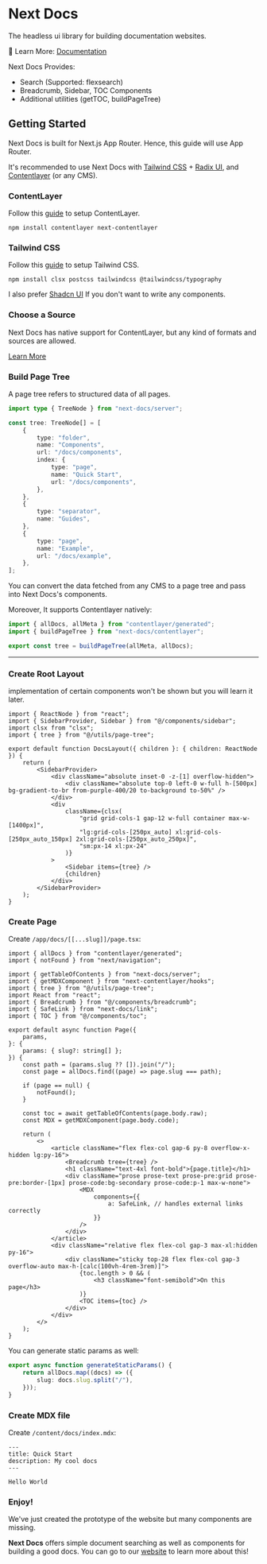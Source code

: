 # Next Docs

The headless ui library for building documentation websites.

📘 Learn More: [Documentation](https://next-docs-zeta.vercel.app)

Next Docs Provides:

-   Search (Supported: flexsearch)
-   Breadcrumb, Sidebar, TOC Components
-   Additional utilities (getTOC, buildPageTree)

## Getting Started

Next Docs is built for Next.js App Router. Hence, this guide will use App Router.

It's recommended to use Next Docs with [Tailwind CSS](https://tailwindcss.com) + [Radix UI](https://www.radix-ui.com), and [Contentlayer](https://www.contentlayer.dev) (or any CMS).

### ContentLayer

Follow this [guide](https://www.contentlayer.dev/docs/getting-started) to setup ContentLayer.

```
npm install contentlayer next-contentlayer
```

### Tailwind CSS

Follow this [guide](https://tailwindcss.com/docs/guides/nextjs) to setup Tailwind CSS.

```
npm install clsx postcss tailwindcss @tailwindcss/typography
```

I also prefer [Shadcn UI](https://ui.shadcn.com) If you don't want to write any components.

### Choose a Source

Next Docs has native support for ContentLayer, but any kind of formats and sources are allowed.

[Learn More](https://next-docs-zeta.vercel.app/docs/adapters/contentlayer)

### Build Page Tree

A page tree refers to structured data of all pages.

```ts
import type { TreeNode } from "next-docs/server";

const tree: TreeNode[] = [
    {
        type: "folder",
        name: "Components",
        url: "/docs/components",
        index: {
            type: "page",
            name: "Quick Start",
            url: "/docs/components",
        },
    },
    {
        type: "separator",
        name: "Guides",
    },
    {
        type: "page",
        name: "Example",
        url: "/docs/example",
    },
];
```

You can convert the data fetched from any CMS to a page tree and pass into Next Docs's components.

Moreover, It supports Contentlayer natively:

```ts
import { allDocs, allMeta } from "contentlayer/generated";
import { buildPageTree } from "next-docs/contentlayer";

export const tree = buildPageTree(allMeta, allDocs);
```

---

### Create Root Layout

implementation of certain components won't be shown but you will learn it later.

```tsx
import { ReactNode } from "react";
import { SidebarProvider, Sidebar } from "@/components/sidebar";
import clsx from "clsx";
import { tree } from "@/utils/page-tree";

export default function DocsLayout({ children }: { children: ReactNode }) {
    return (
        <SidebarProvider>
            <div className="absolute inset-0 -z-[1] overflow-hidden">
                <div className="absolute top-0 left-0 w-full h-[500px] bg-gradient-to-br from-purple-400/20 to-background to-50%" />
            </div>
            <div
                className={clsx(
                    "grid grid-cols-1 gap-12 w-full container max-w-[1400px]",
                    "lg:grid-cols-[250px_auto] xl:grid-cols-[250px_auto_150px] 2xl:grid-cols-[250px_auto_250px]",
                    "sm:px-14 xl:px-24"
                )}
            >
                <Sidebar items={tree} />
                {children}
            </div>
        </SidebarProvider>
    );
}
```

### Create Page

Create `/app/docs/[[...slug]]/page.tsx`:

```tsx
import { allDocs } from "contentlayer/generated";
import { notFound } from "next/navigation";

import { getTableOfContents } from "next-docs/server";
import { getMDXComponent } from "next-contentlayer/hooks";
import { tree } from "@/utils/page-tree";
import React from "react";
import { Breadcrumb } from "@/components/breadcrumb";
import { SafeLink } from "next-docs/link";
import { TOC } from "@/components/toc";

export default async function Page({
    params,
}: {
    params: { slug?: string[] };
}) {
    const path = (params.slug ?? []).join("/");
    const page = allDocs.find((page) => page.slug === path);

    if (page == null) {
        notFound();
    }

    const toc = await getTableOfContents(page.body.raw);
    const MDX = getMDXComponent(page.body.code);

    return (
        <>
            <article className="flex flex-col gap-6 py-8 overflow-x-hidden lg:py-16">
                <Breadcrumb tree={tree} />
                <h1 className="text-4xl font-bold">{page.title}</h1>
                <div className="prose prose-text prose-pre:grid prose-pre:border-[1px] prose-code:bg-secondary prose-code:p-1 max-w-none">
                    <MDX
                        components={{
                            a: SafeLink, // handles external links correctly
                        }}
                    />
                </div>
            </article>
            <div className="relative flex flex-col gap-3 max-xl:hidden py-16">
                <div className="sticky top-28 flex flex-col gap-3 overflow-auto max-h-[calc(100vh-4rem-3rem)]">
                    {toc.length > 0 && (
                        <h3 className="font-semibold">On this page</h3>
                    )}
                    <TOC items={toc} />
                </div>
            </div>
        </>
    );
}
```

You can generate static params as well:

```ts
export async function generateStaticParams() {
    return allDocs.map((docs) => ({
        slug: docs.slug.split("/"),
    }));
}
```

### Create MDX file

Create `/content/docs/index.mdx`:

```mdx
---
title: Quick Start
description: My cool docs
---

Hello World
```

### Enjoy!

We've just created the prototype of the website but many components are missing.

**Next Docs** offers simple document searching as well as components for building a good docs. You can go to our [website](https://next-docs-zeta.vercel.app/docs) to learn more about this!
